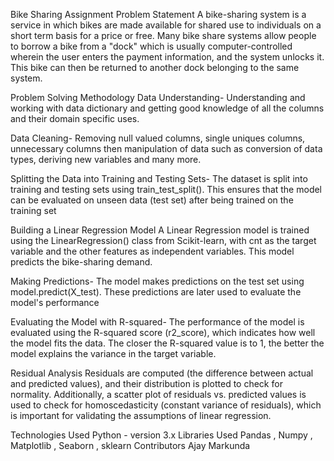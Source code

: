 Bike Sharing Assignment
Problem Statement
A bike-sharing system is a service in which bikes are made available for shared use to individuals on a short term basis for a price or free. Many bike share systems allow people to borrow a bike from a "dock" which is usually computer-controlled wherein the user enters the payment information, and the system unlocks it. This bike can then be returned to another dock belonging to the same system.


Problem Solving Methodology
Data Understanding-
Understanding and working with data dictionary and getting good knowledge of all the columns and their domain specific uses.

Data Cleaning-
Removing null valued columns, single uniques columns, unnecessary columns then manipulation of data such as conversion of data types, deriving new variables and many more.

Splitting the Data into Training and Testing Sets-
The dataset is split into training and testing sets using train_test_split(). This ensures that the model can be evaluated on unseen data (test set) after being trained on the training set

Building a Linear Regression Model
A Linear Regression model is trained using the LinearRegression() class from Scikit-learn, with cnt as the target variable and the other features as independent variables. This model predicts the bike-sharing demand.

Making Predictions-
The model makes predictions on the test set using model.predict(X_test). These predictions are later used to evaluate the model's performance

Evaluating the Model with R-squared-
The performance of the model is evaluated using the R-squared score (r2_score), which indicates how well the model fits the data. The closer the R-squared value is to 1, the better the model explains the variance in the target variable.

Residual Analysis
Residuals are computed (the difference between actual and predicted values), and their distribution is plotted to check for normality. Additionally, a scatter plot of residuals vs. predicted values is used to check for homoscedasticity (constant variance of residuals), which is important for validating the assumptions of linear regression.


Technologies Used
Python - version 3.x
Libraries Used
Pandas , Numpy , Matplotlib , Seaborn , sklearn
Contributors
Ajay Markunda
